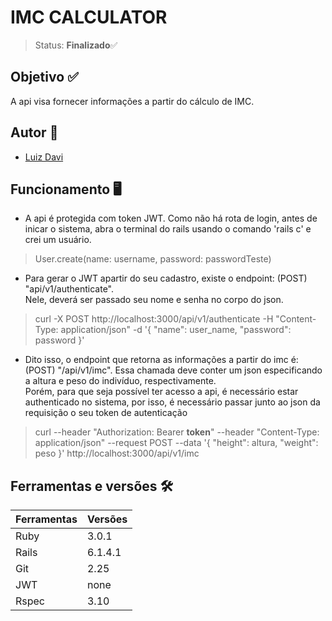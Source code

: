 # IMC CALCULATOR
> Status: **Finalizado**✅<br>

## Objetivo ✅
A api visa fornecer informações a partir do cálculo de IMC.

## Autor 👦
+   [Luiz Davi](https://github.com/luiz-davi)

## Funcionamento 🖥

+ A api é protegida com token JWT. Como não há rota de login, antes de inicar o sistema, abra o terminal do rails usando o comando 'rails c' e crei um usuário.
> User.create(name: username, password: passwordTeste)

+ Para gerar o JWT apartir do seu cadastro, existe o endpoint: (POST) "api/v1/authenticate". <br>
Nele, deverá ser passado seu nome e senha no corpo do json.
> curl -X POST http://localhost:3000/api/v1/authenticate -H "Content-Type: application/json" -d '{ "name": user_name, "password": password }'

+ Dito isso, o endpoint que retorna as informações a partir do imc é: (POST) "/api/v1/imc".
Essa chamada deve conter um json especificando a altura e peso do indivíduo, respectivamente.<br>
Porém, para que seja possível ter acesso a api, é necessário estar authenticado no sistema, por isso, é necessário passar junto ao json da requisição o seu token de autenticação
> curl --header "Authorization: Bearer **token**" --header "Content-Type: application/json" --request POST --data '{ "height": altura, "weight": peso }' http://localhost:3000/api/v1/imc

## Ferramentas e versões 🛠

Ferramentas | Versões
----------- | ----------
Ruby        | 3.0.1
Rails       | 6.1.4.1
Git         | 2.25
JWT         | none
Rspec       | 3.10




